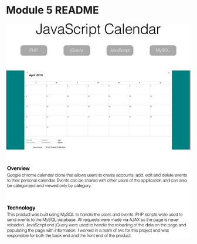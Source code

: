 # Module 5 README #

![Javascript Photo](https://github.com/amprince13/Javascript-Calendar/blob/master/javasc-white.png?raw=true)
